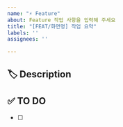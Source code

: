 ```yaml
---
name: "⚡ Feature"
about: Feature 작업 사항을 입력해 주세요
title: "[FEAT/화면명] 작업 요약"
labels: ''
assignees: ''

---
```


## 🏷 Description
<!-- 추가할 기능에 대해 설명해 주세요. -->


## ✅ TO DO
<!-- 해야 할 일을 적어주세요. -->
- [ ] 


<!-- ## 💭 ETC -->
<!-- 기타 내용이 있을 경우 ETC 주석 해제 후 작성해 주세요 -->
